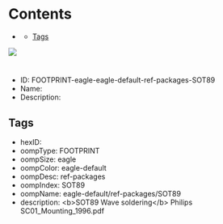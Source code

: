 



Contents
========

* [](#)
	* [Tags](#tags)
  
![][im]
# 

- ID: FOOTPRINT-eagle-eagle-default-ref-packages-SOT89
- Name: 
- Description: 

## Tags

- hexID: 
- oompType: FOOTPRINT
- oompSize: eagle
- oompColor: eagle-default
- oompDesc: ref-packages
- oompIndex: SOT89
- oompName: eagle-default/ref-packages/SOT89
- description: &lt;b&gt;SOT89 Wave soldering&lt;/b&gt; Philips SC01_Mounting_1996.pdf



[im]: image.png
